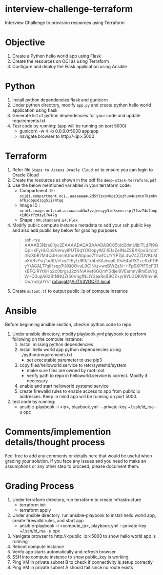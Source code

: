 # interview-challenge-terraform
Interview Challenge to provision resources using Terraform

# Objective

1. Create a Python hello world app using Flask
1. Create the resources on OCI as using Terraform
1. Configure and deploy the Flask application using Ansible

# Python

1. Install python dependencies flask and gunicorn
1. Under python directory, modify `app.py` and create python hello world application using flask
1. Generate list of python dependencies for your code and update requirements.txt
1. Test code by running: (app will be running on port 5000)
    - gunicorn -w 4 -b 0.0.0.0:5000 app:app
    - navigate browser to http://\<ip\>:5000


# Terraform

1. Refer file `Steps to Access Oracle Cloud.md` to ensure you can login to Oracle Cloud
1. Create the resources as shown in the pdf file `demo-stack-terraform.pdf`
1. Use the below mentioned variables in your terraform code:
    - Compartment ID : `ocid1.compartment.oc1..aaaaaaaau2d5tlzxsvkpz3iuzhuo4uemcn7kzmkv6fhjqbpxdzpg5ijz4tqq`
    - Image ID : `ocid1.image.oc1.iad.aaaaaaaab3w3vzjenuyy3idksenczspj77wz74o7unpxid6xr7zmsyi7u47q`
    - Shape : `VM.Standard.E4.Flex`
1. Modify public compute instance metadata to add your ssh public key and also add public key below for grading purposes
    > ssh-rsa AAAAB3NzaC1yc2EAAAADAQABAAABAQC65bld2dmUibITLdPl9GQpHkFyHLOp8VwwyiPUT9qYOOopyW2i/EfsZeINsZSBXKpoS4dpfr9zXbR7M4QJHomhUhd9Wbpoo7fi1wfCUYYP7pL4w74ZZDVKLMoXdBvYsg1udR//efxyOlEyLd6R/Td4nSAjhwalLf9uE4uRX2+eKxPDFyY/AGALT7qiHsqp7tNQ0OvuL0CIN/z+wxBVr2zN+HFp9XPfF9cF31xBFQiRYtXHo2c0brgsJ2zNNiAKet8GOmY0djel9VEemnviRmEsVrgW+Q3upA02BtNNQZt50/mgfNLtY3aaRdB8OZ+yr9YLGQKW8hvhKOu/rbzgUYs1 rbhagat@AJTV3VGQF2.local
1. Create `output.tf` to output public_ip of compute instance


# Ansible

Before beginning ansible section, checkin python code to repo
1. Under ansible directory, modify playbook.yml playbook to perform following on the compute instance:
    1. Install missing python dependencies
    1. Install hello world app python dependencies using ../python/requirements.txt
        - set executable parameter to use pip3
    1. copy files/helloworld.service to /etc/systemd/system
        - make sure files are owned by root:root
        - verify path to repo in helloworld.service is correct. Modify if necessary
    1. enable and start helloworld systemd service
    1. create firewalld rules to enable access to app from public ip addresses. Keep in mind app will be running on port 5000.
1. test code by running:
    - ansible-playbook -i \<ip\>, playbook.yml --private-key ~/.ssh/id_rsa -u opc

# Comments/implemention details/thought process
Feel free to add any comments or details here that would be useful when grading your solution. If you face any issues and you need to make an assumptions or any other step to proceed, please document them.


# Grading Process

1. Under terraform directory, run terraform to create infrastructure
    - terraform init
    - terraform apply
1. Under ansible directory, run ansible-playbook to install hello world app, create firewalld rules, and start app
    - ansible-playbook -i <compute_ip>, playbook.yml --private-key ~/.ssh/id_rsa -u opc
1. Navigate browser to http://\<public_ip\>:5000 to show hello world app is running
1. Reboot compute instance
1. Verify app starts automatically and refresh browser
1. SSH into compute instance to show public_key is working
1. Ping VM in private subnet B to check if connectivity is setup correctly
1. Ping VM in private subnet A should fail since no route exists